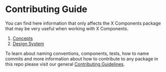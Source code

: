 # Contributing Guide

You can find here information that only affects the X Components package that may be very useful
when working with X Components.

1. [Concepts](contributing/concepts.md)
2. [Design System](contributing/design-system.md)

To learn about naming conventions, components, tests, how to name commits and more information about
how to contribute to any package in this repo please visit our general
[Contributing Guidelines](https://github.com/empathyco/x/blob/main/.github/CONTRIBUTING.md).

